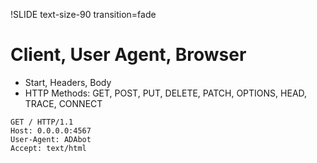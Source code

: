 !SLIDE text-size-90 transition=fade

Client, User Agent, Browser
===

 * Start, Headers, Body
 * HTTP Methods:
   GET, POST, PUT, DELETE, PATCH, OPTIONS, HEAD, TRACE, CONNECT

```
GET / HTTP/1.1
Host: 0.0.0.0:4567
User-Agent: ADAbot
Accept: text/html
```

